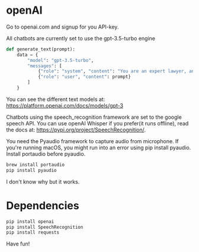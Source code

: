 # openAI

Go to openai.com and signup for you API-key. 

All chatbots are currently set to use the gpt-3.5-turbo engine

```python
def generate_text(prompt):
    data = {
        "model": "gpt-3.5-turbo",
        "messages": [
            {"role": "system", "content": "You are an expert lawyer, and great at writing legal documents"},
            {"role": "user", "content": prompt}
        ]
    }
```
You can see the different text models at: https://platform.openai.com/docs/models/gpt-3

Chatbots using the speech_recognition framework are set to the google speech API. You can use openAI Whisper if you prefer(it runs offline), read the docs at: https://pypi.org/project/SpeechRecognition/.

You need the Pyaudio framework to capture audio from microphone. If you're running macOS, you might run into an error using pip install pyaudio. Install portaudio before pyaudio. 

```bash
brew install portaudio
pip install pyaudio
```
I don't know why but it works.
# Dependencies
```bash
pip install openai
pip install SpeechRecognition
pip install requests
```

Have fun!
